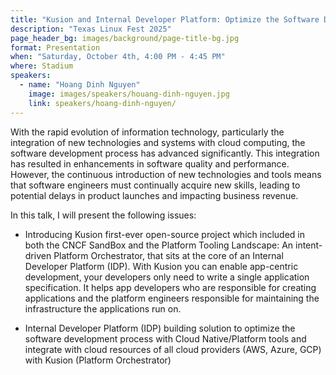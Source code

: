 ```yaml
---
title: "Kusion and Internal Developer Platform: Optimize the Software Development Process"
description: "Texas Linux Fest 2025"
page_header_bg: images/background/page-title-bg.jpg
format: Presentation
when: "Saturday, October 4th, 4:00 PM - 4:45 PM"
where: Stadium
speakers:
  - name: "Hoang Dinh Nguyen"
    image: images/speakers/houang-dinh-nguyen.jpg
    link: speakers/hoang-dinh-nguyen/
---
```


With the rapid evolution of information technology, particularly the integration
 of new technologies and systems with cloud computing, the software development process has advanced significantly. This integration has resulted in 
enhancements in software quality and performance. However, the continuous 
introduction of new technologies and tools means that software engineers must 
continually acquire new skills, leading to potential delays in product launches 
and impacting business revenue.

In this talk, I will present the following issues:

* Introducing Kusion first-ever open-source project which included in both the 
CNCF SandBox and the Platform Tooling Landscape: An intent-driven Platform 
Orchestrator, that sits at the core of an Internal Developer Platform (IDP). 
With Kusion you can enable app-centric development, your developers only need to
 write a single application specification. It helps app developers who are 
responsible for creating applications and the platform engineers responsible for
 maintaining the infrastructure the applications run on.

* Internal Developer Platform (IDP) building solution to optimize the software 
development process with Cloud Native/Platform tools and integrate with cloud 
resources of all cloud providers (AWS, Azure, GCP) with Kusion (Platform 
Orchestrator)
